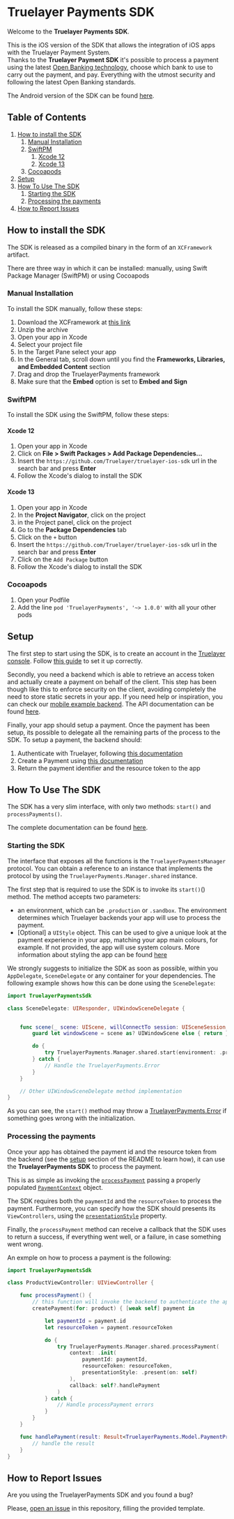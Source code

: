 # Truelayer Payments SDK
Welcome to the **Truelayer Payments SDK**.

This is the iOS version of the SDK that allows the integration of iOS apps with the Truelayer Payment System.  
Thanks to the **Truelayer Payment SDK** it's possible to process a payment using the latest [Open Banking technology](https://truelayer.com/openbanking), choose which bank to use to carry out the payment, and pay. Everything with the utmost security and following the latest Open Banking standards. 

The Android version of the SDK can be found [here]().

## Table of Contents

1. [How to install the SDK](#how-to-install-the-sdk)
	1. [Manual Installation](#manual-installation)
	1. [SwiftPM](#swiftpm)
		1. [Xcode 12](#xcode-12)
		1. [Xcode 13](#xcode-13)
	1. [Cocoapods](#cocoapods)
1. [Setup](#setup)
1. [How To Use The SDK](#how-to-use-the-sdk)
	1. [Starting the SDK](#starting-the-sdk)
	1. [Processing the payments](#processing-the-payments)
1. [How to Report Issues](#how-to-report-issues)

## How to install the SDK

The SDK is released as a compiled binary in the form of an `XCFramework` artifact.

There are three way in which it can be installed: manually, using Swift Package Manager (SwiftPM) or using Cocoapods

### Manual Installation

To install the SDK manually, follow these steps:

1. Download the XCFramework at [this link]()
1. Unzip the archive
1. Open your app in Xcode
1. Select your project file
1. In the Target Pane select your app
1. In the General tab, scroll down until you find the **Frameworks, Libraries, and Embedded Content** section
1. Drag and drop the TruelayerPayments framework
1. Make sure that the **Embed** option is set to **Embed and Sign**

### SwiftPM

To install the SDK using the SwiftPM, follow these steps:

#### Xcode 12

1. Open your app in Xcode
1. Click on **File > Swift Packages > Add Package Dependencies...**
1. Insert the `https://github.com/Truelayer/truelayer-ios-sdk` url in the search bar and press **Enter**
1. Follow the Xcode's dialog to install the SDK

#### Xcode 13

1. Open your app in Xcode
1. In the **Project Navigator**, click on the project
1. in the Project panel, click on the project
1. Go to the **Package Dependencies** tab
1. Click on the `+` button
1. Insert the `https://github.com/Truelayer/truelayer-ios-sdk` url in the search bar and press **Enter**
1. Click on the `Add Package` button
1. Follow the Xcode's dialog to install the SDK

### Cocoapods

1. Open your Podfile
1. Add the line `pod 'TruelayerPayments', '~> 1.0.0'` with all your other pods


## Setup
The first step to start using the SDK, is to create an account in the [Truelayer console](https://console.truelayer.com/).
Follow [this guide]() to set it up correctly.

Secondly, you need a backend which is able to retrieve an access token and actually create a payment on behalf of the client. This step has been though like this to enforce security on the client, avoiding completely the need to store static secrets in your app.
If you need help or inspiration, you can check our [mobile example backend](https://github.com/TrueLayer/example-mobile-backend). The API documentation can be found [here](https://docs.truelayer.com/#payments-api-v2).

Finally, your app should setup a payment. Once the payment has been setup, its possible to delegate all the remaining parts of the process to the SDK. To setup a payment, the backend should:

1. Authenticate with Truelayer, following [this documentation](https://docs.truelayer.com/#authentication113)
2. Create a Payment using [this documentation](https://docs.truelayer.com/#single-immediate-payment114)
3. Return the payment identifier and the resource token to the app 

## How To Use The SDK

The SDK has a very slim interface, with only two methods: `start()` and `processPayments()`. 

The complete documentation can be found [here](https://truelayer.github.io/truelayer-ios-sdk).

### Starting the SDK

The interface that exposes all the functions is the `TruelayerPaymentsManager` protocol. You can obtain a reference to an instance that implements the protocol by using the `TruelayerPayments.Manager.shared` instance.

The first step that is required to use the SDK is to invoke its `start()`() method. The method accepts two parameters:

* an environment, which can be `.production` or `.sandbox`. The environment determines which Truelayer backends your app will use to process the payment.
* [Optional] a `UIStyle` object. This can be used to give a unique look at the payment experience in your app, matching your app main colours, for example. If not provided, the app will use system colours. More information about styling the app can be found [here](https://truelayer.github.io/truelayer-ios-sdk/Protocols/TLPUICoordinatorType.html#/s:17TruelayerPayments20TLPUICoordinatorTypeP9viewStyleAA10TLPUIStyleCvp)

We strongly suggests to initialize the SDK as soon as possible, within you `AppDelegate`, `SceneDelegate` or any container for your dependencies. The following example shows how this can be done using the `SceneDelegate`:

```swift
import TruelayerPaymentsSdk

class SceneDelegate: UIResponder, UIWindowSceneDelegate {


    func scene(_ scene: UIScene, willConnectTo session: UISceneSession, options connectionOptions: UIScene.ConnectionOptions) {
        guard let windowScene = scene as? UIWindowScene else { return }

        do {
            try TruelayerPayments.Manager.shared.start(environment: .production)
        } catch {
            // Handle the TruelayerPayments.Error
        }
    }

    // Other UIWindowSceneDelegate method implementation
}
```

As you can see, the `start()` method may throw a [TruelayerPayments.Error]() if something goes wrong with the initialization.

### Processing the payments 

Once your app has obtained the payment id and the resource token from the backend (see the [setup](#setup) section of the README to learn how), it can use the **TruelayerPayments SDK** to process the payment.

This is as simple as invoking the [`processPayment`]() passing a properly populated [`PaymentContext`]() object.

The SDK requires both the `paymentId` and the `resourceToken` to process the payment. Furthermore, you can specify how the SDK should presents its `ViewControllers`, using the [`presentationStyle`]() property.

Finally, the `processPayment` method can receive a callback that the SDK uses to return a success, if everything went well, or a failure, in case something went wrong.

An exmple on how to process a payment is the following:

```swift
import TruelayerPaymentsSdk

class ProductViewController: UIViewController {

	func processPayment() {
		// this function will invoke the backend to authenticate the app and create the payment in the truelayer backend
		createPayment(for: product) { [weak self] payment in

			let paymentId = payment.id
			let resourceToken = payment.resourceToken

			do {
				try TruelayerPayments.Manager.shared.processPayment(
					context: .init(
						paymentId: paymentId,
						resourceToken: resourceToken,
						presentationStyle: .present(on: self)
					),
					callback: self?.handlePayment
				)
			} catch {
				// Handle processPayment errors
			}
		}
	}

	func handlePayment(result: Result<TruelayerPayments.Model.PaymentProcessingStep, TruelayerPayments.Error>) {
		// handle the result
	}
}

```

## How to Report Issues

Are you using the TruelayerPayments SDK and you found a bug?

Please, [open an issue](https://github.com/TrueLayer/truelayer-ios-sdk/issues/new) in this repository, filling the provided template.

